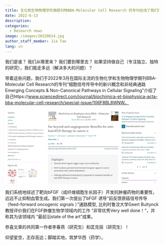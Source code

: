 ```yaml
---
title: 生化和生物物理学的旗舰刊物BBA-Molecular Cell Research 的专刊在线了我们的综述论文
date: 2022-6-13
description: 
categories:
  - Research news
image: /images/20220614.jpg
author_staff_member: Jia Tao
lang: cn
---
```


我们是谁？
我们从哪里来？
我们要到哪里去？
如果坚持做自己（专注独立、独特的研究），我们能走多远（解决多大的问题）？

带着这些问题，我们于2022年3月在国际主流的生物化学和生物物理学期刊BBA-Molecular Cell Research的专刊“细胞信号传导中的新兴概念和非经典通路Emerging Concepts & Non-Canonical Pathways in Cellular Signaling”介绍了自己https://www.sciencedirect.com/journal/biochimica-et-biophysica-acta-bba-molecular-cell-research/special-issue/106F8BL8WNW。

![](/images/20220614.jpg)

我们系统地综述了靶向bFGF（成纤维细胞生长因子）开发抗肿瘤药物的重要性，远远不止抑制血管生成。我们第一次提出了bFGF 诱导“前反馈原癌信号传导（feed-forward oncogenic signals ）”通路模型, 比利时鲁汶大学Geert Bultynck 教授评价我们在FGF肿瘤生物学领域内的工作 “非常优秀Very well done！”，并称其为该领域内 “最前沿state of the art”成果。

恭喜文章的共同第一作者李春燕（研究生）和匡克丽（研究生）！

仰望星空，志存高远；脚踏实地，筑梦华西（药学）。
